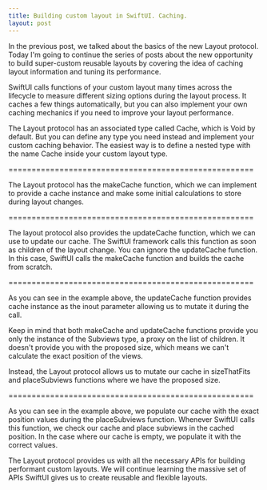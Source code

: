 ```yaml
---
title: Building custom layout in SwiftUI. Caching.
layout: post
---
```


In the previous post, we talked about the basics of the new Layout protocol. Today I'm going to continue the series of posts about the new opportunity to build super-custom reusable layouts by covering the idea of caching layout information and tuning its performance.

SwiftUI calls functions of your custom layout many times across the lifecycle to measure different sizing options during the layout process. It caches a few things automatically, but you can also implement your own caching mechanics if you need to improve your layout performance.

The Layout protocol has an associated type called Cache, which is Void by default. But you can define any type you need instead and implement your custom caching behavior. The easiest way is to define a nested type with the name Cache inside your custom layout type.

=====================================================

The Layout protocol has the makeCache function, which we can implement to provide a cache instance and make some initial calculations to store during layout changes.

=====================================================

The layout protocol also provides the updateCache function, which we can use to update our cache. The SwiftUI framework calls this function as soon as children of the layout change. You can ignore the updateCache function. In this case, SwiftUI calls the makeCache function and builds the cache from scratch.

=====================================================

As you can see in the example above, the updateCache function provides cache instance as the inout parameter allowing us to mutate it during the call.

Keep in mind that both makeCache and updateCache functions provide you only the instance of the Subviews type, a proxy on the list of children. It doesn't provide you with the proposed size, which means we can't calculate the exact position of the views.

Instead, the Layout protocol allows us to mutate our cache in sizeThatFits and placeSubviews functions where we have the proposed size.

=====================================================

As you can see in the example above, we populate our cache with the exact position values during the placeSubviews function. Whenever SwiftUI calls this function, we check our cache and place subviews in the cached position. In the case where our cache is empty, we populate it with the correct values.

The Layout protocol provides us with all the necessary APIs for building performant custom layouts. We will continue learning the massive set of APIs SwiftUI gives us to create reusable and flexible layouts.
